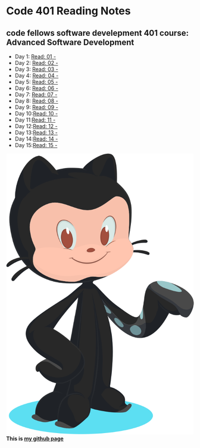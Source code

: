 
# Code 401 Reading Notes
## code fellows software develepment 401 course: Advanced Software Development

- Day 1: [Read: 01 - ](src/../class-01.md)  
- Day 2: [Read: 02 - ](src/../class-02.md)
- Day 3: [Read: 03 - ](src/../class-03.md)  
- Day 4: [Read: 04 - ](src/../class-04.md)
- Day 5: [Read: 05 - ](src/../class-05.md)
- Day 6: [Read: 06 - ](src/../class-06.md)
- Day 7: [Read: 07 - ](src/../class-07.md)
- Day 8: [Read: 08 - ](src/../class-08.md)
- Day 9: [Read: 09 - ](src/../class-09.md)
- Day 10:[Read: 10 - ](src/../class-10.md)
- Day 11:[Read: 11 - ](src/../class-11.md)
- Day 12:[Read: 12 - ](src/../class-12.md)
- Day 13:[Read: 13 - ](src/../class-13.md)
- Day 14:[Read: 14 - ](src/../class-14.md)
- Day 15:[Read: 15 - ](src/../class-15.md)



![alt text](src/../git.svg)
**This is [my github page](https://github.com/mvrk)**
